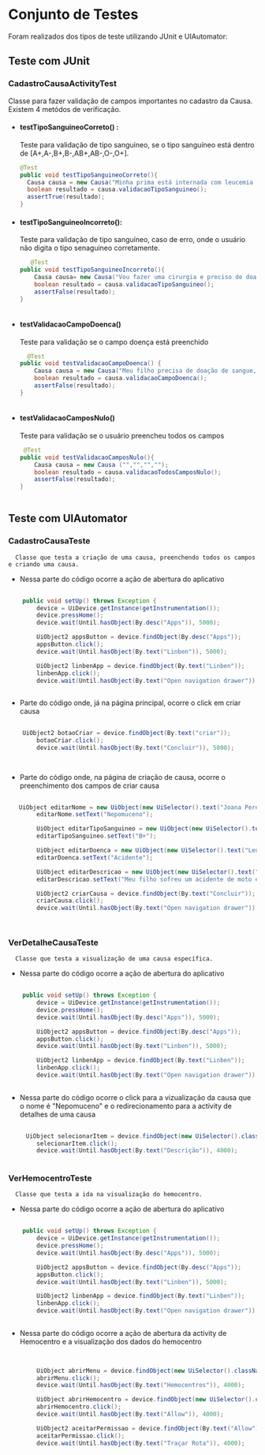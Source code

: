 # Conjunto de Testes

Foram realizados dos tipos de teste utilizando JUnit e UIAutomator:


## Teste com JUnit 
### CadastroCausaActivityTest 
Classe para fazer validação de campos importantes no cadastro da Causa. Existem 4 metódos de verificação.
  - #### testTipoSanguineoCorreto() :
      Teste para validação de tipo sanguíneo, se o tipo sanguíneo está dentro de [A+,A-,B+,B-,AB+,AB-,O-,O+].
      ```java
      @Test
    public void testTipoSanguineoCorreto(){
        Causa causa = new Causa("Minha prima está internada com leucemia e precisa de doação de sangue", "Josefa Maria da Silva", "A+", "leucemia");
        boolean resultado = causa.validacaoTipoSanguineo();
        assertTrue(resultado);
    }
      
      ```     
      
  - ####  testTipoSanguineoIncorreto(): 
      Teste para validação de tipo sanguíneo, caso de erro, onde o usuário não digita o tipo senaguineo corretamente.
  
    ```java
       @Test
    public void testTipoSanguineoIncorreto(){
        Causa causa= new Causa("Vou fazer uma cirurgia e preciso de doações de sangue", "Maria das Graças", "A", "Cirurgia");
        boolean resultado = causa.validacaoTipoSanguineo();
        assertFalse(resultado);
    }
        
    ```
  - ####  testValidacaoCampoDoenca()
    Teste para validação se o campo doença está preenchido
  
    ```java
      @Test
    public void testValidacaoCampoDoenca() {
        Causa causa = new Causa("Meu filho precisa de doação de sangue,pois perdeu muito sangue em um acidente. Conto com a sua colaboração!","José Carlos","O-","" );
        boolean resultado = causa.validacaoCampoDoenca();
        assertFalse(resultado);
    }
        
    ```
  - ####  testValidacaoCamposNulo()
    Teste para validação se o usuário preencheu todos os campos 
  
    ```java
     @Test
    public void testValidacaoCamposNulo(){
        Causa causa = new Causa ("","","","");
        boolean resultado = causa.validacaoTodosCamposNulo();
        assertFalse(resultado);
    }
        
    ```
  
  ## Teste com UIAutomator
  
  ### CadastroCausaTeste
      Classe que testa a criação de uma causa, preenchendo todos os campos e criando uma causa.
- Nessa parte do código ocorre a ação de abertura do aplicativo
```java
    
    public void setUp() throws Exception {
        device = UiDevice.getInstance(getInstrumentation());
        device.pressHome();
        device.wait(Until.hasObject(By.desc("Apps")), 5000);

        UiObject2 appsButton = device.findObject(By.desc("Apps"));
        appsButton.click();
        device.wait(Until.hasObject(By.text("Linben")), 5000);

        UiObject2 linbenApp = device.findObject(By.text("Linben"));
        linbenApp.click();
        device.wait(Until.hasObject(By.text("Open navigation drawer")), 3000);
        
```
- Parte do código onde, já na página principal, ocorre o click em criar causa
```java
    
    UiObject2 botaoCriar = device.findObject(By.text("criar"));
        botaoCriar.click();
        device.wait(Until.hasObject(By.text("Concluir")), 5000);

        
```

- Parte do código onde, na página de criação de causa, ocorre o preenchimento dos campos de criar causa
```java
    
   UiObject editarNome = new UiObject(new UiSelector().text("Joana Pereira da Silva").className("android.widget.EditText"));
        editarNome.setText("Nepomuceno");

        UiObject editarTipoSanguineo = new UiObject(new UiSelector().text("A+").className("android.widget.EditText"));
        editarTipoSanguineo.setText("B+");

        UiObject editarDoenca = new UiObject(new UiSelector().text("Leucemia").className("android.widget.EditText"));
        editarDoenca.setText("Acidente");

        UiObject editarDescricao = new UiObject(new UiSelector().text("Descrição da situação").className("android.widget.EditText"));
        editarDescricao.setText("Meu filho sofreu um acidente de moto e precisa de doação de sangue");

        UiObject2 criarCausa = device.findObject(By.text("Concluir"));
        criarCausa.click();
        device.wait(Until.hasObject(By.text("Open navigation drawer")),70000);

        
```
   ### VerDetalheCausaTeste
      Classe que testa a visualização de uma causa específica.
- Nessa parte do código ocorre a ação de abertura do aplicativo
```java
    
    public void setUp() throws Exception {
        device = UiDevice.getInstance(getInstrumentation());
        device.pressHome();
        device.wait(Until.hasObject(By.desc("Apps")), 5000);

        UiObject2 appsButton = device.findObject(By.desc("Apps"));
        appsButton.click();
        device.wait(Until.hasObject(By.text("Linben")), 5000);

        UiObject2 linbenApp = device.findObject(By.text("Linben"));
        linbenApp.click();
        device.wait(Until.hasObject(By.text("Open navigation drawer")), 3000);
        
```

- Nessa parte do código ocorre o click para a vizualização da causa que o nome é "Nepomuceno" e o redirecionamento para a activity de 
 detalhes de uma causa
```java
    
     UiObject selecionarItem = device.findObject(new UiSelector().className("android.widget.TextView").text("Nepomuceno"));
        selecionarItem.click();
        device.wait(Until.hasObject(By.text("Descrição")), 4000);
        
```

###  VerHemocentroTeste
      Classe que testa a ida na visualização do hemocentro.
- Nessa parte do código ocorre a ação de abertura do aplicativo
```java
    
    public void setUp() throws Exception {
        device = UiDevice.getInstance(getInstrumentation());
        device.pressHome();
        device.wait(Until.hasObject(By.desc("Apps")), 5000);

        UiObject2 appsButton = device.findObject(By.desc("Apps"));
        appsButton.click();
        device.wait(Until.hasObject(By.text("Linben")), 5000);

        UiObject2 linbenApp = device.findObject(By.text("Linben"));
        linbenApp.click();
        device.wait(Until.hasObject(By.text("Open navigation drawer")), 3000);
        
```

- Nessa parte do código ocorre a ação de abertura da activity de Hemocentro e a visualização dos dados do hemocentro
```java
    
  
        UiObject abrirMenu = device.findObject(new UiSelector().className("android.widget.ImageButton").index(0));
        abrirMenu.click();
        device.wait(Until.hasObject(By.text("Hemocentros")), 4000);

        UiObject abrirHemocentro = device.findObject(new UiSelector().className("android.support.v7.widget.LinearLayoutCompat").index(1));
        abrirHemocentro.click();
        device.wait(Until.hasObject(By.text("Allow")), 4000);

        UiObject2 aceitarPermissao = device.findObject(By.text("Allow"));
        aceitarPermissao.click();
        device.wait(Until.hasObject(By.text("Traçar Rota")), 4000);
        
```


 
 


